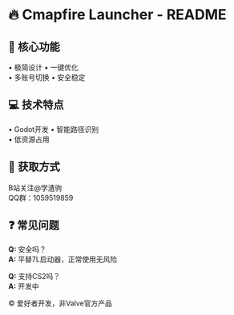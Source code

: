 # 🔥 Cmapfire Launcher - README

## 🎯 核心功能
• 极简设计 • 一键优化  
• 多账号切换 • 安全稳定  

## 💻 技术特点  
• Godot开发 • 智能路径识别  
• 低资源占用  

## 📌 获取方式  
B站关注@学渣驹  
QQ群：1059519859  

## ❓ 常见问题  
**Q:** 安全吗？  
**A:** 平替7L启动器，正常使用无风险  

**Q:** 支持CS2吗？  
**A:** 开发中  

© 爱好者开发，非Valve官方产品
